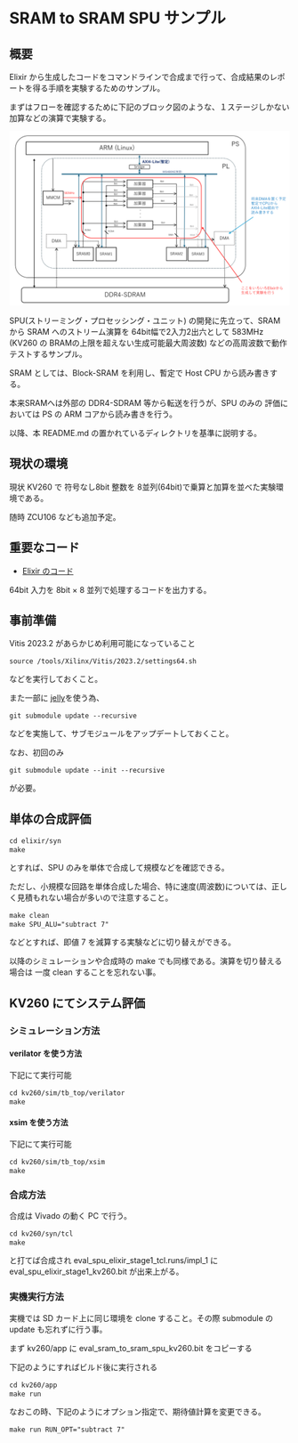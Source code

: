 # SRAM to SRAM SPU サンプル

## 概要

Elixir から生成したコードをコマンドラインで合成まで行って、合成結果のレポートを得る手順を実験するためのサンプル。

まずはフローを確認するために下記のブロック図のような、１ステージしかない加算などの演算で実験する。

![ブロック図](docs/images/eval_sram_to_sram_spu_elixir_block_diagram.png)

SPU(ストリーミング・プロセッシング・ユニット) の開発に先立って、SRAM から SRAM へのストリーム演算を
64bit幅で2入力2出六として 583MHz (KV260 の BRAMの上限を超えない生成可能最大周波数) などの高周波数で動作テストするサンプル。

SRAM としては、Block-SRAM を利用し、暫定で Host CPU から読み書きする。

本来SRAMへは外部の DDR4-SDRAM 等から転送を行うが、SPU のみの 評価においては PS の ARM コアから読み書きを行う。

以降、本 README.md の置かれているディレクトリを基準に説明する。


## 現状の環境

現状 KV260 で 符号なし8bit 整数を 8並列(64bit)で乗算と加算を並べた実験環境である。

随時 ZCU106 なども追加予定。


## 重要なコード

- [Elixir のコード](elixir/spu1.exs)

64bit 入力を 8bit × 8 並列で処理するコードを出力する。


## 事前準備

Vitis 2023.2 があらかじめ利用可能になっていること

```
source /tools/Xilinx/Vitis/2023.2/settings64.sh 
```

などを実行しておくこと。

また一部に [jelly](https://github.com/ryuz/jelly)を使う為、

```
git submodule update --recursive
```

などを実施して、サブモジュールをアップデートしておくこと。

なお、初回のみ

```
git submodule update --init --recursive
```

が必要。


## 単体の合成評価

```
cd elixir/syn
make
```

とすれば、SPU のみを単体で合成して規模などを確認できる。

ただし、小規模な回路を単体合成した場合、特に速度(周波数)については、正しく見積もれない場合が多いので注意すること。


```
make clean
make SPU_ALU="subtract 7"
```

などとすれば、即値 7 を減算する実験などに切り替えができる。

以降のシミュレーションや合成時の make でも同様である。演算を切り替える場合は 一度 clean することを忘れない事。


## KV260 にてシステム評価

### シミュレーション方法

#### verilator を使う方法

下記にて実行可能

```
cd kv260/sim/tb_top/verilator
make
```

#### xsim を使う方法

下記にて実行可能

```
cd kv260/sim/tb_top/xsim
make
```

### 合成方法

合成は Vivado の動く PC で行う。


```
cd kv260/syn/tcl
make
```

と打てば合成され  eval_spu_elixir_stage1_tcl.runs/impl_1 に eval_spu_elixir_stage1_kv260.bit が出来上がる。


### 実機実行方法

実機では SD カード上に同じ環境を clone すること。その際 submodule の update も忘れずに行う事。

まず kv260/app に eval_sram_to_sram_spu_kv260.bit をコピーする

下記のようにすればビルド後に実行される

```
cd kv260/app
make run
```

なおこの時、下記のようにオプション指定で、期待値計算を変更できる。

```
make run RUN_OPT="subtract 7"
```


